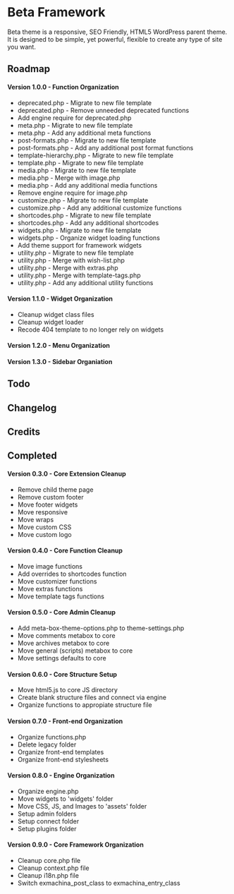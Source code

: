 Beta Framework
==============
Beta theme is a responsive, SEO Friendly, HTML5 WordPress parent theme. It is designed to be simple, yet powerful, flexible to create any type of site you want.


Roadmap
-------
#### Version 1.0.0 - Function Organization
+ deprecated.php - Migrate to new file template
+ deprecated.php - Remove unneeded deprecated functions
+ Add engine require for deprecated.php
+ meta.php - Migrate to new file template
+ meta.php - Add any additional meta functions
+ post-formats.php - Migrate to new file template
+ post-formats.php - Add any additional post format functions
+ template-hierarchy.php - Migrate to new file template
+ template.php - Migrate to new file template
+ media.php - Migrate to new file template
+ media.php - Merge with image.php
+ media.php - Add any additional media functions
+ Remove engine require for image.php
+ customize.php - Migrate to new file template
+ customize.php - Add any additional customize functions
+ shortcodes.php - Migrate to new file template
+ shortcodes.php - Add any additional shortcodes
+ widgets.php - Migrate to new file template
+ widgets.php - Organize widget loading functions
+ Add theme support for framework widgets
+ utility.php - Migrate to new file template
+ utility.php - Merge with wish-list.php
+ utility.php - Merge with extras.php
+ utility.php - Merge with template-tags.php
+ utility.php - Add any additional utility functions


#### Version 1.1.0 - Widget Organization
+ Cleanup widget class files
+ Cleanup widget loader
+ Recode 404 template to no longer rely on widgets





#### Version 1.2.0 - Menu Organization

#### Version 1.3.0 - Sidebar Organiation


Todo
----

Changelog
---------

Credits
-------

Completed
---------
#### Version 0.3.0 - Core Extension Cleanup
- Remove child theme page
- Remove custom footer
- Move footer widgets
- Move responsive
- Move wraps
- Move custom CSS
- Move custom logo

#### Version 0.4.0 - Core Function Cleanup
- Move image functions
- Add overrides to shortcodes function
- Move customizer functions
- Move extras functions
- Move template tags functions

#### Version 0.5.0 - Core Admin Cleanup
- Add meta-box-theme-options.php to theme-settings.php
- Move comments metabox to core
- Move archives metabox to core
- Move general (scripts) metabox to core
- Move settings defaults to core

#### Version 0.6.0 - Core Structure Setup
- Move html5.js to core JS directory
- Create blank structure files and connect via engine
- Organize functions to appropiate structure file

#### Version 0.7.0 - Front-end Organization
- Organize functions.php
- Delete legacy folder
- Organize front-end templates
- Organize front-end stylesheets

#### Version 0.8.0 - Engine Organization
- Organize engine.php
- Move widgets to 'widgets' folder
- Move CSS, JS, and Images to 'assets' folder
- Setup admin folders
- Setup connect folder
- Setup plugins folder

#### Version 0.9.0 - Core Framework Organization
- Cleanup core.php file
- Cleanup context.php file
- Cleanup i18n.php file
- Switch exmachina_post_class to exmachina_entry_class